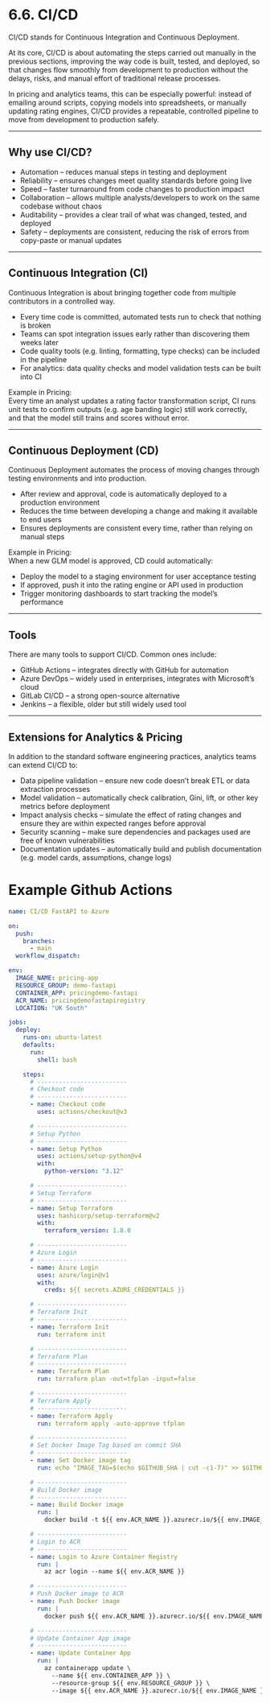 # 6.6. CI/CD

CI/CD stands for Continuous Integration and Continuous Deployment.

At its core, CI/CD is about automating the steps carried out manually in the previous sections, improving the way code is built, tested, and deployed, so that changes flow smoothly from development to production without the delays, risks, and manual effort of traditional release processes.

In pricing and analytics teams, this can be especially powerful: instead of emailing around scripts, copying models into spreadsheets, or manually updating rating engines, CI/CD provides a repeatable, controlled pipeline to move from development to production safely.

---

## Why use CI/CD?

- Automation – reduces manual steps in testing and deployment
- Reliability – ensures changes meet quality standards before going live 
- Speed – faster turnaround from code changes to production impact
- Collaboration – allows multiple analysts/developers to work on the same codebase without chaos
- Auditability – provides a clear trail of what was changed, tested, and deployed
- Safety – deployments are consistent, reducing the risk of errors from copy-paste or manual updates

---

## Continuous Integration (CI)

Continuous Integration is about bringing together code from multiple contributors in a controlled way.

- Every time code is committed, automated tests run to check that nothing is broken  
- Teams can spot integration issues early rather than discovering them weeks later
- Code quality tools (e.g. linting, formatting, type checks) can be included in the pipeline
- For analytics: data quality checks and model validation tests can be built into CI

Example in Pricing:  
Every time an analyst updates a rating factor transformation script, CI runs unit tests to confirm outputs (e.g. age banding logic) still work correctly, and that the model still trains and scores without error.

---

## Continuous Deployment (CD)

Continuous Deployment automates the process of moving changes through testing environments and into production.

- After review and approval, code is automatically deployed to a production environment
- Reduces the time between developing a change and making it available to end users
- Ensures deployments are consistent every time, rather than relying on manual steps  

Example in Pricing:  
When a new GLM model is approved, CD could automatically:  
- Deploy the model to a staging environment for user acceptance testing
- If approved, push it into the rating engine or API used in production  
- Trigger monitoring dashboards to start tracking the model’s performance  

---

## Tools

There are many tools to support CI/CD. Common ones include:  

- GitHub Actions – integrates directly with GitHub for automation
- Azure DevOps – widely used in enterprises, integrates with Microsoft’s cloud  
- GitLab CI/CD – a strong open-source alternative
- Jenkins – a flexible, older but still widely used tool  

---

## Extensions for Analytics & Pricing

In addition to the standard software engineering practices, analytics teams can extend CI/CD to:  

- Data pipeline validation – ensure new code doesn’t break ETL or data extraction processes
- Model validation – automatically check calibration, Gini, lift, or other key metrics before deployment 
- Impact analysis checks – simulate the effect of rating changes and ensure they are within expected ranges before approval 
- Security scanning – make sure dependencies and packages used are free of known vulnerabilities
- Documentation updates – automatically build and publish documentation (e.g. model cards, assumptions, change logs) 


# Example Github Actions

```yaml
name: CI/CD FastAPI to Azure

on:
  push:
    branches:
      - main
  workflow_dispatch:

env:
  IMAGE_NAME: pricing-app
  RESOURCE_GROUP: demo-fastapi
  CONTAINER_APP: pricingdemo-fastapi
  ACR_NAME: pricingdemofastapiregistry
  LOCATION: "UK South"

jobs:
  deploy:
    runs-on: ubuntu-latest
    defaults:
      run:
        shell: bash

    steps:
      # -------------------------
      # Checkout code
      # -------------------------
      - name: Checkout code
        uses: actions/checkout@v3

      # -------------------------
      # Setup Python
      # -------------------------
      - name: Setup Python
        uses: actions/setup-python@v4
        with:
          python-version: "3.12"

      # -------------------------
      # Setup Terraform
      # -------------------------
      - name: Setup Terraform
        uses: hashicorp/setup-terraform@v2
        with:
          terraform_version: 1.8.0

      # -------------------------
      # Azure Login
      # -------------------------
      - name: Azure Login
        uses: azure/login@v1
        with:
          creds: ${{ secrets.AZURE_CREDENTIALS }}

      # -------------------------
      # Terraform Init
      # -------------------------
      - name: Terraform Init
        run: terraform init

      # -------------------------
      # Terraform Plan
      # -------------------------
      - name: Terraform Plan
        run: terraform plan -out=tfplan -input=false

      # -------------------------
      # Terraform Apply
      # -------------------------
      - name: Terraform Apply
        run: terraform apply -auto-approve tfplan

      # -------------------------
      # Set Docker Image Tag based on commit SHA
      # -------------------------
      - name: Set Docker image tag
        run: echo "IMAGE_TAG=$(echo $GITHUB_SHA | cut -c1-7)" >> $GITHUB_ENV

      # -------------------------
      # Build Docker image
      # -------------------------
      - name: Build Docker image
        run: |
          docker build -t ${{ env.ACR_NAME }}.azurecr.io/${{ env.IMAGE_NAME }}:${{ env.IMAGE_TAG }} .

      # -------------------------
      # Login to ACR
      # -------------------------
      - name: Login to Azure Container Registry
        run: |
          az acr login --name ${{ env.ACR_NAME }}

      # -------------------------
      # Push Docker image to ACR
      - name: Push Docker image
        run: |
          docker push ${{ env.ACR_NAME }}.azurecr.io/${{ env.IMAGE_NAME }}:${{ env.IMAGE_TAG }}

      # -------------------------
      # Update Container App image
      # -------------------------
      - name: Update Container App
        run: |
          az containerapp update \
            --name ${{ env.CONTAINER_APP }} \
            --resource-group ${{ env.RESOURCE_GROUP }} \
            --image ${{ env.ACR_NAME }}.azurecr.io/${{ env.IMAGE_NAME }}:${{ env.IMAGE_TAG }}

```